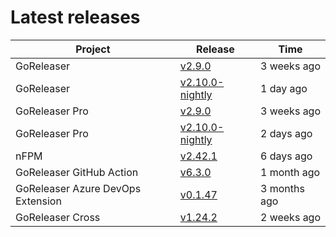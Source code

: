 # Latest releases

| Project                           | Release                                                                                         | Time        |
| --------------------------------- | ----------------------------------------------------------------------------------------------- | ----------- |
| GoReleaser | [v2.9.0](https://github.com/goreleaser/goreleaser/releases/tag/v2.9.0) | 3 weeks ago |
| GoReleaser | [v2.10.0-nightly](https://github.com/goreleaser/goreleaser/releases/tag/nightly) | 1 day ago |
| GoReleaser Pro | [v2.9.0](https://github.com/goreleaser/goreleaser-pro/releases/tag/v2.9.0) | 3 weeks ago |
| GoReleaser Pro | [v2.10.0-nightly](https://github.com/goreleaser/goreleaser-pro/releases/tag/nightly) | 2 days ago |
| nFPM | [v2.42.1](https://github.com/goreleaser/nfpm/releases/tag/v2.42.1) | 6 days ago |
| GoReleaser GitHub Action | [v6.3.0](https://github.com/goreleaser/goreleaser-action/releases/tag/v6.3.0) | 1 month ago |
| GoReleaser Azure DevOps Extension | [v0.1.47](https://github.com/goreleaser/goreleaser-azure-devops-extension/releases/tag/v0.1.47) | 3 months ago |
| GoReleaser Cross | [v1.24.2](https://github.com/goreleaser/goreleaser-cross/releases/tag/v1.24.2) | 2 weeks ago |
